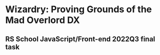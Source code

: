 # Wizardry: Proving Grounds of the Mad Overlord DX

## RS School JavaScript/Front-end 2022Q3 final task

